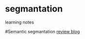 # segmantation
learning notes

#Semantic segmantation
[review blog](http://blog.qure.ai/notes/semantic-segmentation-deep-learning-review)
